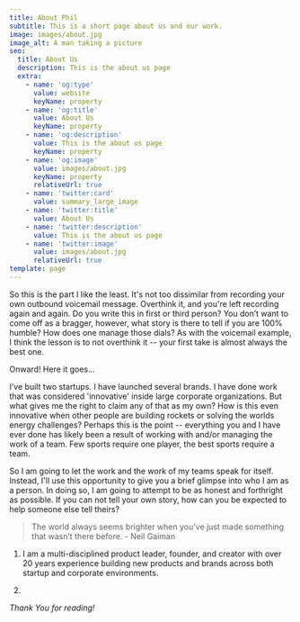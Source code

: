 ```yaml
---
title: About Phil
subtitle: This is a short page about us and our work.
image: images/about.jpg
image_alt: A man taking a picture
seo:
  title: About Us
  description: This is the about us page
  extra:
    - name: 'og:type'
      value: website
      keyName: property
    - name: 'og:title'
      value: About Us
      keyName: property
    - name: 'og:description'
      value: This is the about us page
      keyName: property
    - name: 'og:image'
      value: images/about.jpg
      keyName: property
      relativeUrl: true
    - name: 'twitter:card'
      value: summary_large_image
    - name: 'twitter:title'
      value: About Us
    - name: 'twitter:description'
      value: This is the about us page
    - name: 'twitter:image'
      value: images/about.jpg
      relativeUrl: true
template: page
---
```

So this is the part I like the least. It's not too dissimilar from recording your own outbound voicemail message. Overthink it, and you're left recording again and again. Do you write this in first or third person? You don’t want to come off as a bragger, however, what story is there to tell if you are 100% humble? How does one manage those dials? As with the voicemail example, I think the lesson is to not overthink it -- your first take is almost always the best one.

Onward! Here it goes...

I’ve built two startups. I have launched several brands. I have done work that was considered 'innovative' inside large corporate organizations. But what gives me the right to claim any of that as my own? How is this even innovative when other people are building rockets or solving the worlds energy challenges? Perhaps this is the point -- everything you and I have ever done has likely been a result of working with and/or managing the work of a team. Few sports require one player, the best sports require a team.

So I am going to let the work and the work of my teams speak for itself. Instead, I'll use this opportunity to give you a brief glimpse into who I am as a person. In doing so, I am going to attempt to be as honest and forthright as possible. If you can not tell your own story, how can you be expected to help someone else tell theirs?

> The world always seems brighter when you’ve just made something that wasn’t there before. - Neil Gaiman

1.  I am a multi-disciplined product leader, founder, and creator with over 20 years experience building new products and brands across both startup and corporate environments.

2.

*Thank You for reading!*

